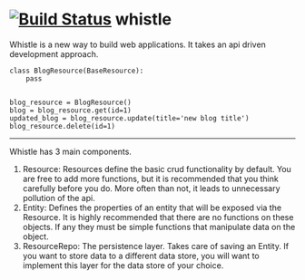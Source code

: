 [![Build Status](https://travis-ci.org/raghuveerkancherla/whistle.png?branch=master)](https://travis-ci.org/raghuveerkancherla/whistle) whistle
=======

Whistle is a new way to build web applications. It takes an api driven development approach. 


    class BlogResource(BaseResource):
        pass


    blog_resource = BlogResource()
    blog = blog_resource.get(id=1)
    updated_blog = blog_resource.update(title='new blog title')
    blog_resource.delete(id=1)

* * *

Whistle has 3 main components.
 1. Resource: Resources define the basic crud functionality by default. You are free to add more functions, but it is recommended that you think carefully before you do. More often than not, it leads to unnecessary pollution of the api.
 2. Entity: Defines the properties of an entity that will be exposed via the Resource. It is highly recommended that there are no functions on these objects. If any they must be simple functions that manipulate data on the object.
 3. ResourceRepo: The persistence layer. Takes care of saving an Entity. If you want to store data to a different data store, you will want to implement this layer for the data store of your choice.
